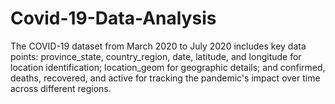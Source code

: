 # Covid-19-Data-Analysis
The COVID-19 dataset from March 2020 to July 2020 includes key data points: province_state, country_region, date, latitude, and longitude for location identification; location_geom for geographic details; and confirmed, deaths, recovered, and active for tracking the pandemic's impact over time across different regions.
